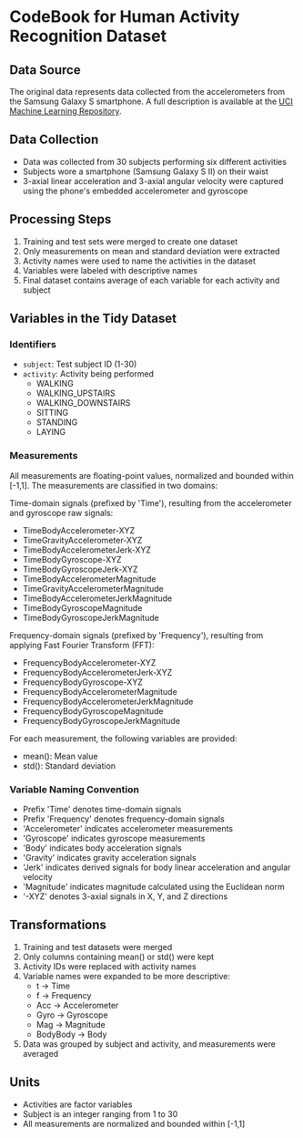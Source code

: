 # CodeBook for Human Activity Recognition Dataset

## Data Source
The original data represents data collected from the accelerometers from the Samsung Galaxy S smartphone. A full description is available at the [UCI Machine Learning Repository](http://archive.ics.uci.edu/ml/datasets/Human+Activity+Recognition+Using+Smartphones).

## Data Collection
- Data was collected from 30 subjects performing six different activities
- Subjects wore a smartphone (Samsung Galaxy S II) on their waist
- 3-axial linear acceleration and 3-axial angular velocity were captured using the phone's embedded accelerometer and gyroscope

## Processing Steps
1. Training and test sets were merged to create one dataset
2. Only measurements on mean and standard deviation were extracted
3. Activity names were used to name the activities in the dataset
4. Variables were labeled with descriptive names
5. Final dataset contains average of each variable for each activity and subject

## Variables in the Tidy Dataset

### Identifiers
- `subject`: Test subject ID (1-30)
- `activity`: Activity being performed
  - WALKING
  - WALKING_UPSTAIRS
  - WALKING_DOWNSTAIRS
  - SITTING
  - STANDING
  - LAYING

### Measurements
All measurements are floating-point values, normalized and bounded within [-1,1].
The measurements are classified in two domains:

Time-domain signals (prefixed by 'Time'), resulting from the accelerometer and gyroscope raw signals:

- TimeBodyAccelerometer-XYZ
- TimeGravityAccelerometer-XYZ
- TimeBodyAccelerometerJerk-XYZ
- TimeBodyGyroscope-XYZ
- TimeBodyGyroscopeJerk-XYZ
- TimeBodyAccelerometerMagnitude
- TimeGravityAccelerometerMagnitude
- TimeBodyAccelerometerJerkMagnitude
- TimeBodyGyroscopeMagnitude
- TimeBodyGyroscopeJerkMagnitude

Frequency-domain signals (prefixed by 'Frequency'), resulting from applying Fast Fourier Transform (FFT):

- FrequencyBodyAccelerometer-XYZ
- FrequencyBodyAccelerometerJerk-XYZ
- FrequencyBodyGyroscope-XYZ
- FrequencyBodyAccelerometerMagnitude
- FrequencyBodyAccelerometerJerkMagnitude
- FrequencyBodyGyroscopeMagnitude
- FrequencyBodyGyroscopeJerkMagnitude

For each measurement, the following variables are provided:
- mean(): Mean value
- std(): Standard deviation

### Variable Naming Convention
- Prefix 'Time' denotes time-domain signals
- Prefix 'Frequency' denotes frequency-domain signals
- 'Accelerometer' indicates accelerometer measurements
- 'Gyroscope' indicates gyroscope measurements
- 'Body' indicates body acceleration signals
- 'Gravity' indicates gravity acceleration signals
- 'Jerk' indicates derived signals for body linear acceleration and angular velocity
- 'Magnitude' indicates magnitude calculated using the Euclidean norm
- '-XYZ' denotes 3-axial signals in X, Y, and Z directions

## Transformations
1. Training and test datasets were merged
2. Only columns containing mean() or std() were kept
3. Activity IDs were replaced with activity names
4. Variable names were expanded to be more descriptive:
   - t -> Time
   - f -> Frequency
   - Acc -> Accelerometer
   - Gyro -> Gyroscope
   - Mag -> Magnitude
   - BodyBody -> Body
5. Data was grouped by subject and activity, and measurements were averaged

## Units
- Activities are factor variables
- Subject is an integer ranging from 1 to 30
- All measurements are normalized and bounded within [-1,1]
